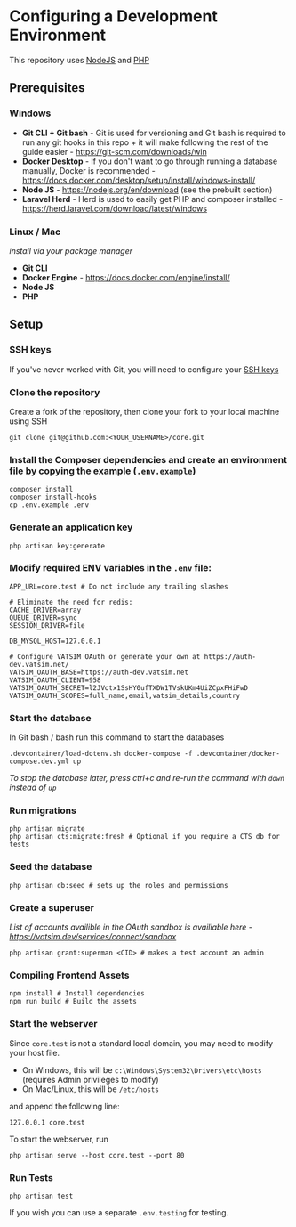 # Configuring a Development Environment

This repository uses [NodeJS](https://github.com/VATSIM-UK/core/blob/main/package.json) and [PHP](https://github.com/VATSIM-UK/core/blob/main/composer.json)

## Prerequisites

### Windows

- **Git CLI + Git bash** -  Git is used for versioning and Git bash is required to run any git hooks in this repo + it will make following the rest of the guide easier - https://git-scm.com/downloads/win
- **Docker Desktop** - If you don't want to go through running a database manually, Docker is recommended - https://docs.docker.com/desktop/setup/install/windows-install/
- **Node JS** - https://nodejs.org/en/download (see the prebuilt section)
- **Laravel Herd** - Herd is used to easily get PHP and composer installed - https://herd.laravel.com/download/latest/windows

### Linux / Mac

*install via your package manager*

- **Git CLI**
- **Docker Engine** - https://docs.docker.com/engine/install/
- **Node JS**
- **PHP**

## Setup

### SSH keys

If you've never worked with Git, you will need to configure your [SSH keys](https://docs.github.com/en/authentication/connecting-to-github-with-ssh/generating-a-new-ssh-key-and-adding-it-to-the-ssh-agent#generating-a-new-ssh-key)

### Clone the repository

Create a fork of the repository, then clone your fork to your local machine using SSH

```shell
git clone git@github.com:<YOUR_USERNAME>/core.git
```

### Install the Composer dependencies and create an environment file by copying the example (`.env.example`)

```shell
composer install
composer install-hooks
cp .env.example .env
```

### Generate an application key

```shell
php artisan key:generate
```

### Modify required ENV variables in the `.env` file:

```
APP_URL=core.test # Do not include any trailing slashes

# Eliminate the need for redis:
CACHE_DRIVER=array
QUEUE_DRIVER=sync
SESSION_DRIVER=file

DB_MYSQL_HOST=127.0.0.1

# Configure VATSIM OAuth or generate your own at https://auth-dev.vatsim.net/
VATSIM_OAUTH_BASE=https://auth-dev.vatsim.net
VATSIM_OAUTH_CLIENT=958
VATSIM_OAUTH_SECRET=l2JVotx1SsHY0ufTXDW1TVskUKm4UiZCpxFHiFwD
VATSIM_OAUTH_SCOPES=full_name,email,vatsim_details,country
```

### Start the database

In Git bash / bash run this command to start the databases

```shell
.devcontainer/load-dotenv.sh docker-compose -f .devcontainer/docker-compose.dev.yml up
```

*To stop the database later, press ctrl+c and re-run the command with `down` instead of `up`*

### Run migrations

```shell
php artisan migrate
php artisan cts:migrate:fresh # Optional if you require a CTS db for tests
```

### Seed the database

```shell
php artisan db:seed # sets up the roles and permissions
```

### Create a superuser

*List of accounts availible in the OAuth sandbox is availiable here - https://vatsim.dev/services/connect/sandbox*

```shell
php artisan grant:superman <CID> # makes a test account an admin
```

### Compiling Frontend Assets

```shell
npm install # Install dependencies
npm run build # Build the assets
```

### Start the webserver

Since `core.test` is not a standard local domain, you may need to modify your host file.

- On Windows, this will be `c:\Windows\System32\Drivers\etc\hosts` (requires Admin privileges to modify)
- On Mac/Linux, this will be `/etc/hosts`

and append the following line:

```text
127.0.0.1 core.test
```

To start the webserver, run

```shell
php artisan serve --host core.test --port 80
```

### Run Tests

```shell
php artisan test
```

If you wish you can use a separate `.env.testing` for testing.
